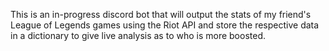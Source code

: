 This is an in-progress discord bot that will output the stats of my friend's League of Legends games using the Riot API and store the respective data in a dictionary to give live analysis as to who is more boosted.
